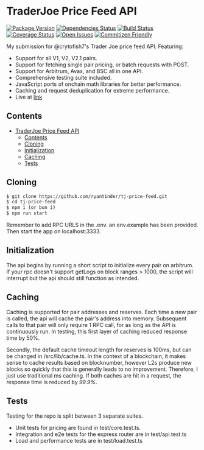 # TraderJoe Price Feed API

[![Package Version][package-image]][package-url]
[![Dependencies Status][dependencies-image]][dependencies-url]
[![Build Status][build-image]][build-url]
[![Coverage Status][coverage-image]][coverage-url]
[![Open Issues][issues-image]][issues-url]
[![Commitizen Friendly][commitizen-image]][commitizen-url]

My submission for @crytofish7's Trader Joe price feed API. Featuring:

* Support for all V1, V2, V2.1 pairs.
* Support for fetching single pair pricing, or batch requests with POST.
* Support for Arbitrum, Avax, and BSC all in one API.
* Comprehensive testing suite included.
* JavaScript ports of onchain math libraries for better performance.
* Caching and request deduplication for extreme performance.
* Live at [link](https://tj-price-feed-production.up.railway.app/)


## Contents

- [TraderJoe Price Feed API](#traderjoe-price-feed-api)
  - [Contents](#contents)
  - [Cloning](#cloning)
  - [Initialization](#initialization)
  - [Caching](#caching)
  - [Tests](#tests)

## Cloning

```bash
$ git clone https://github.com/ryantinder/tj-price-feed.git
$ cd tj-price-feed
$ npm i (or bun i)
$ npm run start
```
Remember to add RPC URLS in the .env. an env.example has been provided. Then start the app on localhost:3333.

## Initialization
The api begins by running a short script to initialize every pair on arbitrum. If your rpc doesn't support getLogs on block ranges > 1000, the script will interrupt but the api should still function as intended.



## Caching
Caching is supported for pair addresses and reserves. Each time a new pair is called, the api will cache the pair's address into memory. Subsequent calls to that pair will only require 1 RPC call, for as long as the API is continuously run. In testing, this first layer of caching reduced response time by 50%.

Secondly, the default cache timeout length for reserves is 100ms, but can be changed in /src/lib/cache.ts. In the context of a blockchain, it makes sense to cache results based on blocknumber, however L2s produce new blocks so quickly that this is generally leads to no improvement. Therefore, I just use traditional ms caching. If both caches are hit in a request, the response time is reduced by _99.9%_.

## Tests
Testing for the repo is split between 3 separate suites. 
* Unit tests for pricing are found in test/core.test.ts. 
* Integration and e2e tests for the express router are in test/api.test.ts
* Load and performance tests are in test/load.test.ts

[build-image]: https://img.shields.io/github/actions/workflow/status/chriswells0/node-typescript-template/ci-build.yaml?branch=master
[build-url]: https://github.com/chriswells0/node-typescript-template/actions/workflows/ci-build.yaml
[commitizen-image]: https://img.shields.io/badge/commitizen-friendly-brightgreen.svg
[commitizen-url]: http://commitizen.github.io/cz-cli
[coverage-image]: https://coveralls.io/repos/github/chriswells0/node-typescript-template/badge.svg?branch=master
[coverage-url]: https://coveralls.io/github/chriswells0/node-typescript-template?branch=master
[dependencies-image]: https://img.shields.io/librariesio/release/npm/typescript-template
[dependencies-url]: https://www.npmjs.com/package/typescript-template?activeTab=dependencies
[issues-image]: https://img.shields.io/github/issues/chriswells0/node-typescript-template.svg?style=popout
[issues-url]: https://github.com/chriswells0/node-typescript-template/issues
[package-image]: https://img.shields.io/npm/v/typescript-template
[package-url]: https://www.npmjs.com/package/typescript-template
[project-url]: https://github.com/chriswells0/node-typescript-template
